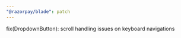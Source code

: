 ```yaml
---
"@razorpay/blade": patch
---
```


fix(DropdownButton): scroll handling issues on keyboard navigations
